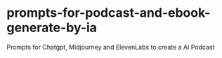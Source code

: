 # prompts-for-podcast-and-ebook-generate-by-ia
Prompts for Chatgpt, Midjourney and ElevenLabs to create a AI Podcast
